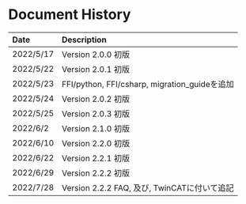 # Document History

| Date      | Description                                   |
| :-------- | :-------------------------------------------- |
| 2022/5/17 | Version 2.0.0 初版                            |
| 2022/5/22 | Version 2.0.1 初版                            |
| 2022/5/23 | FFI/python, FFI/csharp, migration_guideを追加 |
| 2022/5/24 | Version 2.0.2 初版                            |
| 2022/5/25 | Version 2.0.3 初版                            |
| 2022/6/2  | Version 2.1.0 初版                            |
| 2022/6/10 | Version 2.2.0 初版                            |
| 2022/6/22 | Version 2.2.1 初版                            |
| 2022/6/29 | Version 2.2.2 初版                            |
| 2022/7/28 | Version 2.2.2 FAQ, 及び, TwinCATに付いて追記  |
